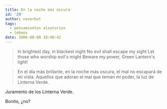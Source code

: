 ```yaml
---
title: En la noche más oscura
id: '29'
author: neverbot
tags:
  - pensamientos aleatorios
  - tebeos
date: 2006-08-08 10:40:42
---
```


> In brightest day, in blackest night No evil shall escape my sight Let those who worship evil's might Beware my power, Green Lantern's light!

> En el día más brillante, en la noche más oscura, el mal no escapará de mi vista. Aquellos que adoran el mal que teman mi poder, la luz de Linterna Verde.

Juramento de los Linterna Verde.

Bonito, ¿no?
